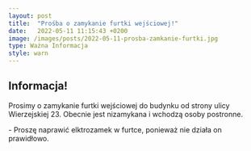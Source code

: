 ```yaml
---
layout: post
title:  "Prośba o zamykanie furtki wejściowej!"
date:   2022-05-11 11:15:43 +0200
image: /images/posts/2022-05-11-prosba-zamkanie-furtki.jpg
type: Ważna Informacja
style: warn
---
```


<h2>Informacja!</h2>
<p class="strong">Prosimy o zamykanie furtki wejściowej do budynku od strony ulicy Wierzejskiej 23. Obecnie jest nizamykana i wchodzą osoby postronne.</p>
<p class="comment">- Proszę naprawić elktrozamek w furtce, ponieważ nie działa on prawidłowo.</p>
